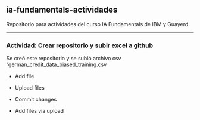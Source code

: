 ## ia-fundamentals-actividades
Repositorio para actividades del curso IA Fundamentals de IBM y Guayerd

---

### Actividad: Crear repositorio y subir excel a github

Se creó este repositorio y se subió archivo csv “german_credit_data_biased_training.csv

- Add file

- Upload files

- Commit changes

- Add files via upload 
